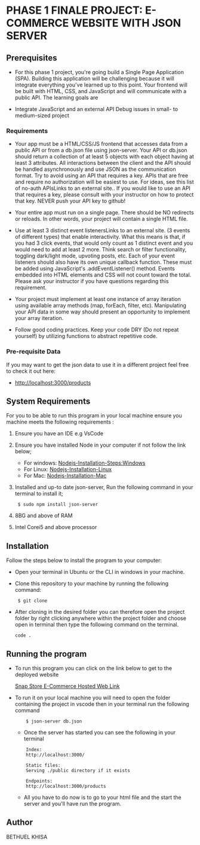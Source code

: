 # PHASE 1 FINALE PROJECT: E-COMMERCE WEBSITE WITH JSON SERVER

## Prerequisites

- For this phase 1 project, you're going build a Single Page Application (SPA). Building this application will be challenging because it will integrate everything you've learned up to this point. Your frontend will be built with HTML, CSS, and JavaScript and will communicate with a public API. The learning goals are 

- Integrate JavaScript and an external API
Debug issues in small- to medium-sized project

### Requirements

- Your app must be a HTML/CSS/JS frontend that accesses data from a public API or from a db.json file using json-server. Your API or db.json should return a collection of at least 5 objects with each object having at least 3 attributes. All interactions between the client and the API should be handled asynchronously and use JSON as the communication format. Try to avoid using an API that requires a key. APIs that are free and require no authorization will be easiest to use. For ideas, see this list of no-auth APIsLinks to an external site.. If you would like to use an API that requires a key, please consult with your instructor on how to protect that key. NEVER push your API key to github!

- Your entire app must run on a single page. There should be NO redirects or reloads. In other words, your project will contain a single HTML file.

- Use at least 3 distinct event listenersLinks to an external site. (3 events of different types) that enable interactivity. What this means is that, if you had 3 click events, that would only count as 1 distinct event and you would need to add at least 2 more. Think search or filter functionality, toggling dark/light mode, upvoting posts, etc. Each of your event listeners should also have its own unique callback function. These must be added using JavaScript's .addEventListener() method. Events embedded into HTML elements and CSS will not count toward the total. Please ask your instructor if you have questions regarding this requirement.

- Your project must implement at least one instance of array iteration using available array methods (map, forEach, filter, etc). Manipulating your API data in some way should present an opportunity to implement your array iteration.

- Follow good coding practices. Keep your code DRY (Do not repeat yourself) by utilizing functions to abstract repetitive code.



### Pre-requisite Data
If you may want to get the json data to use it in a different project feel free to check it out here: 

-  [http://localhost:3000/products](http://localhost:3000/products)

## System Requirements


For you to be able to run this program in your local machine ensure you machine meets the following requirements :

1. Ensure you have an IDE e.g VsCode
2. Ensure you have installed Node in your computer if not follow the link below;

   - For windows: [Nodejs-Installation-Steps:Windows](https://www.geeksforgeeks.org/installation-of-node-js-on-windows/)
   - For Linux: [Nodejs-Installation-Linux](https://www.freecodecamp.org/news/how-to-install-node-js-on-ubuntu/)
   - For Mac: [Nodejs-Installation-Mac](https://prototype-kit.service.gov.uk/docs/install/node-mac)
  
3. Installed and up-to date json-server, Run the following command in your terminal to install it;
   ```console
    $ sudo npm install json-server
    ```

4. 8BG and above of RAM
5. Intel Corei5 and above processor
   
## Installation

Follow the steps below to install the program to your computer:

- Open your terminal in Ubuntu or the CLI in windows in your machine.
- Clone this repository to your machine by running the following command:
   ```console
    $ git clone 
   ```
- After cloning in the desired folder you can therefore open the project folder by right clicking anywhere within the project folder and choose open in terminal then type the following command on the terminal.

  ```code .```

## Running the program


- To run this program you can click on the link below to get to the deployed website

    [Snap Store E-Commerce Hosted Web Link](https://phase1-project-steel.vercel.app/)

- To run it on your local machine you will need to open the folder containing the project in vscode then in your terminal run the following command
    ```console
        $ json-server db.json
    ```
 
    - Once the server has started you can see the following in your terminal 
    ```console
        Index:
        http://localhost:3000/

        Static files:
        Serving ./public directory if it exists

        Endpoints:
        http://localhost:3000/products
    ```
    - All you have to do now is to go to your html file and the start the server and you'll have run the program.
  
## Author
  
  BETHUEL KHISA
